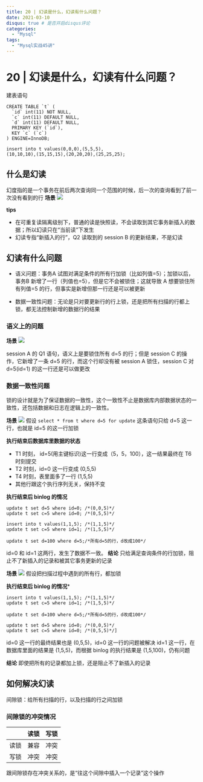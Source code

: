 ```yaml
---
title: 20 | 幻读是什么，幻读有什么问题？
date: 2021-03-10
disqus: true # 是否开启disqus评论
categories:
  - "Mysql"
tags:
  - "Mysql实战45讲"
---
```


<!--more-->

# 20 | 幻读是什么，幻读有什么问题？

建表语句
```
CREATE TABLE `t` (
  `id` int(11) NOT NULL,
  `c` int(11) DEFAULT NULL,
  `d` int(11) DEFAULT NULL,
  PRIMARY KEY (`id`),
  KEY `c` (`c`)
) ENGINE=InnoDB;

insert into t values(0,0,0),(5,5,5),
(10,10,10),(15,15,15),(20,20,20),(25,25,25);
```

## 什么是幻读
幻度指的是一个事务在前后两次查询同一个范围的时候，后一次的查询看到了前一次没有看到的行
**场景**
![](https://static001.geekbang.org/resource/image/5b/8b/5bc506e5884d21844126d26bbe6fa68b.png)

**tips**
* 在可重复读隔离级别下，普通的读是快照读，不会读取到其它事务新插入的数据；所以幻读只在“当前读”下发生
* 幻读专指“新插入的行”，Q2 读取到的 session B 的更新结果，不是幻读

## 幻读有什么问题
* 语义问题：事务A 试图对满足条件的所有行加锁（比如列值=5）；加锁以后，事务B 新增了一行（列值也=5），但是它不会被锁住；这就导致 A 想要锁住所有列值=5 的行，但事实是新增但那一行还是可以被更新

* 数据一致性问题：无论是只对要更新行的行上锁，还是把所有扫描的行都上锁，都无法控制新增的数据行的结果

### 语义上的问题
**场景**
![](https://static001.geekbang.org/resource/image/7a/07/7a9ffa90ac3cc78db6a51ff9b9075607.png)

session A 的 Q1 语句，语义上是要锁住所有 d=5 的行；但是 session C 的操作，它新增了一条 d=5 的行，而这个行却没有被 session A 锁住，session C 对 d=5(id=1) 的这一行还是可以做更改

### 数据一致性问题
锁的设计就是为了保证数据的一致性，这个一致性不止是数据库内部数据状态的一致性，还包括数据和日志在逻辑上的一致性。

**场景**
![](https://static001.geekbang.org/resource/image/dc/92/dcea7845ff0bdbee2622bf3c67d31d92.png)
假设 `select * from t where d=5 for update` 这条语句只给 d=5 这一行，也就是 id=5 的这一行加锁

**执行结束后数据库里数据的状态**
* T1 时刻， id=5(用主键标识)这一行变成（5，5，100），这一结果最终在 T6 时刻提交
* T2 时刻，id=0 这一行变成 (0,5,5)
* T4 时刻，表里面多了一行 (1,5,5)
* 其他行跟这个执行序列无关，保持不变

**执行结束后 binlog 的情况**
```
update t set d=5 where id=0; /*(0,0,5)*/
update t set c=5 where id=0; /*(0,5,5)*/

insert into t values(1,1,5); /*(1,1,5)*/
update t set c=5 where id=1; /*(1,5,5)*/

update t set d=100 where d=5;/*所有d=5的行，d改成100*/
```
id=0 和 id=1 这两行，发生了数据不一致。
**结论**
只给满足查询条件的行加锁，阻止不了新插入的记录和被其它事务更新的记录

**场景**
![](https://static001.geekbang.org/resource/image/34/47/34ad6478281709da833856084a1e3447.png)
假设把扫描过程中遇到的所有行，都加锁

**执行结束后 binlog 的情况***
```
insert into t values(1,1,5); /*(1,1,5)*/
update t set c=5 where id=1; /*(1,5,5)*/

update t set d=100 where d=5;/*所有d=5的行，d改成100*/

update t set d=5 where id=0; /*(0,0,5)*/
update t set c=5 where id=0; /*(0,5,5)*/]
```
id=0 这一行的最终结果也是 (0,5,5)，id=0 这一行的问题被解决
id=1 这一行，在数据库里面的结果是 (1,5,5)，而根据 binlog 的执行结果是 (1,5,100)，仍有问题

**结论**
即使把所有的记录都加上锁，还是阻止不了新插入的记录

## 如何解决幻读
间隙锁：给所有扫描的行，以及扫描的行之间加锁

### 间隙锁的冲突情况
||读锁|写锁|
|-|-|-|
|读锁|兼容|冲突|
|写锁|冲突|冲突|
跟间隙锁存在冲突关系的，是“往这个间隙中插入一个记录”这个操作